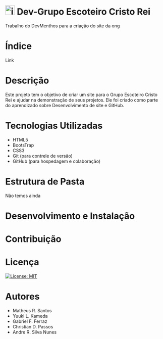 # <img width="30" height="30" alt="image" src="https://github.com/user-attachments/assets/82207ba1-4815-4413-a722-d80c84118165" /> Dev-Grupo Escoteiro Cristo Rei 

Trabalho do DevMenthos para a criação do site da ong

# Índice

Link





# Descrição

Este projeto tem o objetivo de criar um site para o Grupo Escoteiro Cristo Rei e ajudar na demonstração de seus projetos. Ele foi criado como parte do aprendizado sobre Desenvolvimento de site e GitHub.

# Tecnologias Utilizadas
 - HTML5
 - BootsTrap
 - CSS3
 - Git (para contrele de versão)
 - GitHub (para hospedagem e colaboração)

# Estrutura de Pasta

Não temos ainda

# Desenvolvimento e Instalação


# Contribuição
<!-- Vai ser em uma aula mais para frente (Basicamente, colocar o meu projeto para poderem copiar e fazer alterações, mas sem alterar o projeto diretamente -->

# Licença
[![License: MIT](https://img.shields.io/badge/License-MIT-green.svg)](https://opensource.org/licenses/MIT)
# Autores
- Matheus R. Santos
- Yuuki L. Kameda
- Gabriel F. Ferraz
- Christian D. Passos
- Andre R. Silva Nunes 
